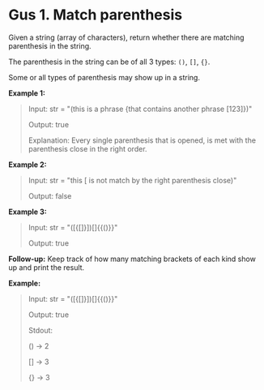 # Gus 1. Match parenthesis

Given a string (array of characters), return whether there are matching parenthesis in the string.

The parenthesis in the string can be of all 3 types: `()`, `[]`, `{}`.

Some or all types of parenthesis may show up in a string.

**Example 1:**

> Input: str = "(this is a phrase {that contains another phrase [123]})"
>
> Output: true
>
> Explanation: Every single parenthesis that is opened, is met with the parenthesis close in the right order.

**Example 2:**

> Input: str = "this [ is not match by the right parenthesis close)"
>
> Output: false

**Example 3:**

> Input: str = "([{[]}])[]{{()}}"
>
> Output: true

**Follow-up:** Keep track of how many matching brackets of each kind show up and print the result.

**Example:**

> Input: str = "([{[]}])[]{{()}}"
>
> Output: true
>
> Stdout:
>
> () -> 2
>
> [] -> 3
>
> {} -> 3
